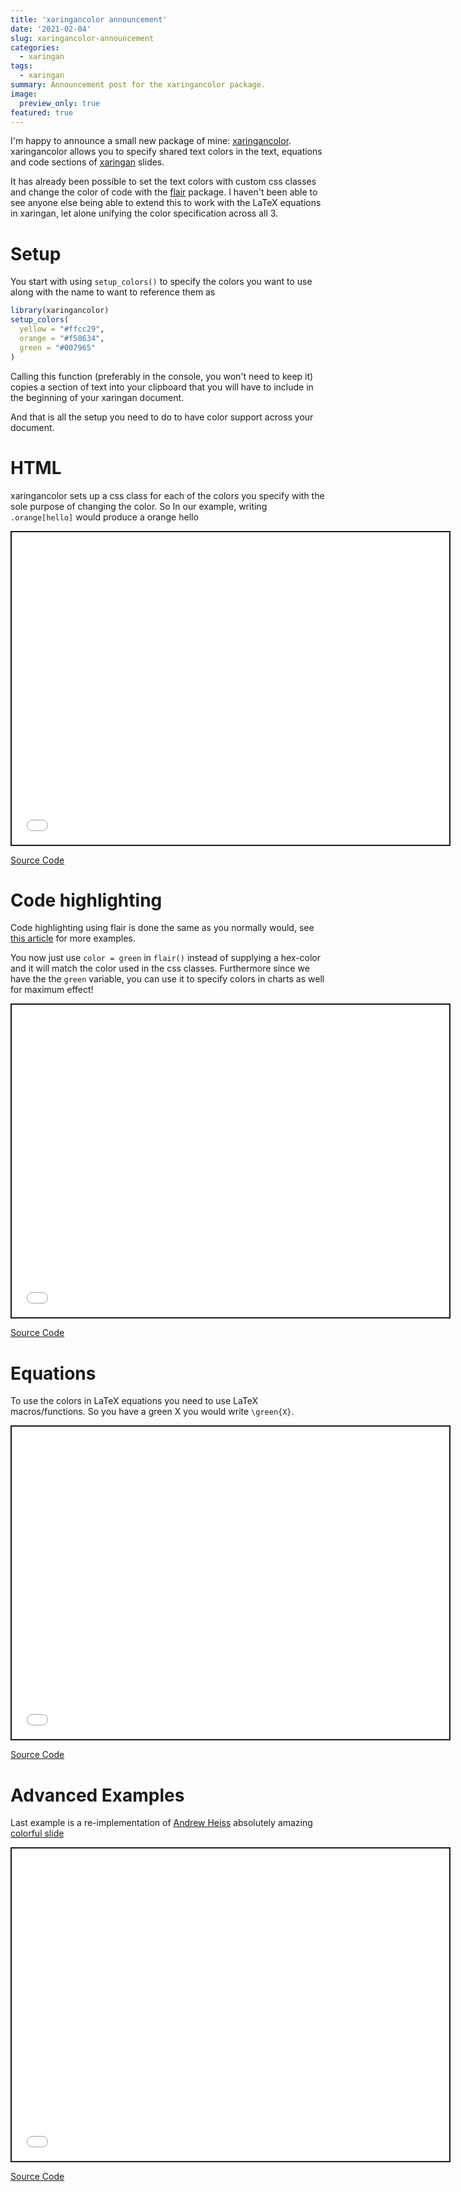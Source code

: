 ```yaml
---
title: 'xaringancolor announcement'
date: '2021-02-04'
slug: xaringancolor-announcement
categories:
  - xaringan
tags:
  - xaringan
summary: Announcement post for the xaringancolor package.
image:
  preview_only: true
featured: true
---
```




I'm happy to announce a small new package of mine: [xaringancolor](https://github.com/EmilHvitfeldt/xaringancolor).
xaringancolor allows you to specify shared text colors in the text, equations and code sections of [xaringan](https://github.com/yihui/xaringan) slides.

It has already been possible to set the text colors with custom css classes and change the color of code with the [flair](https://github.com/r-for-educators/flair) package.
I haven't been able to see anyone else being able to extend this to work with the LaTeX equations in xaringan, let alone unifying the color specification across all 3.

# Setup

You start with using `setup_colors()` to specify the colors you want to use along with the name to want to reference them as


```r
library(xaringancolor)
setup_colors(
  yellow = "#ffcc29",
  orange = "#f58634",
  green = "#007965"
)
```

Calling this function (preferably in the console, you won't need to keep it) copies a section of text into your clipboard that you will have to include in the beginning of your xaringan document. 

And that is all the setup you need to do to have color support across your document.

# HTML

xaringancolor sets up a css class for each of the colors you specify with the sole purpose of changing the color. So In our example, writing `.orange[hello]` would produce a orange hello

<div class="iframe-container iframe-slides"><iframe src="css-example.html" width="700px" height="500px" style="border:2px solid currentColor;" data-external=1></iframe></div>

[Source Code](https://gist.github.com/EmilHvitfeldt/7daa57156a6e844423942ed1daf0d175)

# Code highlighting 

Code highlighting using flair is done the same as you normally would, see [this article](https://education.rstudio.com/blog/2020/05/flair/) for more examples.

You now just use `color = green` in `flair()` instead of supplying a hex-color and it will match the color used in the css classes. Furthermore since we have the the `green` variable, you can use it to specify colors in charts as well for maximum effect! 

<div class="iframe-container iframe-slides"><iframe src="flair-example.html" width="700px" height="500px" style="border:2px solid currentColor;" data-external=1></iframe></div>

[Source Code](https://gist.github.com/EmilHvitfeldt/ec081d53929da50f344c2a8ede0a7033)

# Equations

To use the colors in LaTeX equations you need to use LaTeX macros/functions. So you have a green X you would write `\green{X}`.

<div class="iframe-container iframe-slides"><iframe src="latex-example.html" width="700px" height="500px" style="border:2px solid currentColor;" data-external=1></iframe></div>

[Source Code](https://gist.github.com/EmilHvitfeldt/1767bc72d7dd6400a75c55e8be8e7a90)

# Advanced Examples

Last example is a re-implementation of [Andrew Heiss](https://twitter.com/andrewheiss) absolutely amazing [colorful slide](https://twitter.com/andrewheiss/status/1250517766731423745)

<div class="iframe-container iframe-slides"><iframe src="andrew-example.html" width="700px" height="500px" style="border:2px solid currentColor;" data-external=1></iframe></div>

[Source Code](https://gist.github.com/EmilHvitfeldt/858e388e06fca27aff9693b0262bad84)
